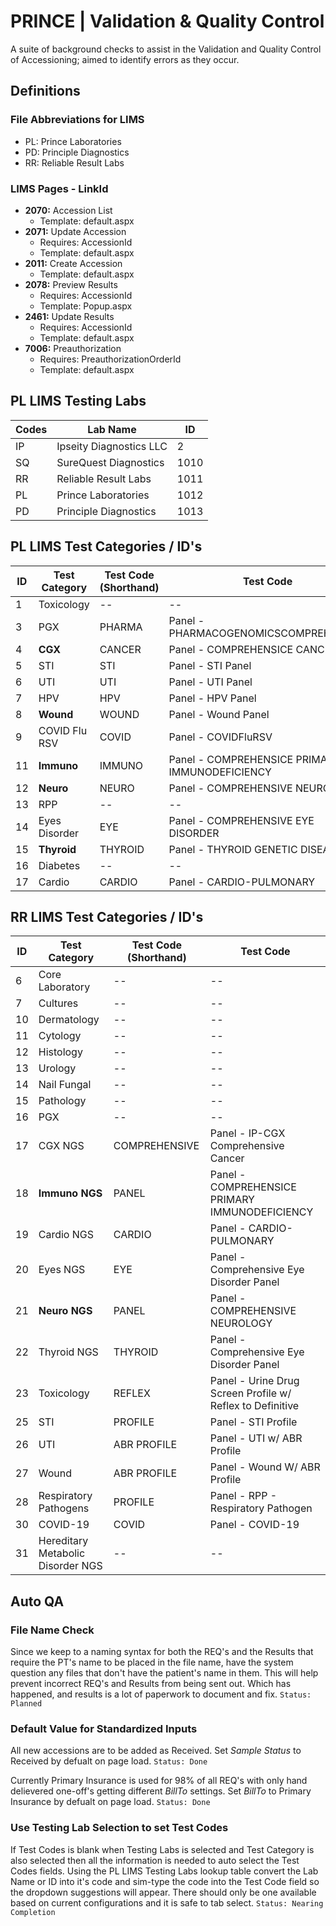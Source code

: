 
# PRINCE | Validation & Quality Control

A suite of background checks to assist in the Validation and Quality Control of Accessioning; aimed to identify errors as they occur.


## Definitions
### File Abbreviations for LIMS
- PL: Prince Laboratories
- PD: Principle Diagnostics
- RR: Reliable Result Labs

### LIMS Pages - LinkId
- **2070:** Accession List
	- Template: default.aspx
- **2071:** Update Accession
	- Requires: AccessionId
	- Template: default.aspx
- **2011:** Create Accession
	- Template: default.aspx
- **2078:** Preview Results 
	- Requires: AccessionId
	- Template: Popup.aspx
- **2461:** Update Results
	- Requires: AccessionId
	- Template: default.aspx
- **7006:** Preauthorization
	- Requires: PreauthorizationOrderId
	- Template: default.aspx

## PL LIMS Testing Labs
| Codes | Lab Name                  | ID   |
| ----- | --------------------------| ---- |
| IP    | Ipseity Diagnostics LLC   | 2    |
| SQ    | SureQuest Diagnostics     | 1010 |
| RR    | Reliable Result Labs      | 1011 |
| PL    | Prince Laboratories       | 1012 |
| PD    | Principle Diagnostics     | 1013 |

## PL LIMS Test Categories / ID's
| ID | Test Category	| Test Code (Shorthand) | Test Code 									|
| -- | -----------------| --------------------- | ----------------------------------------------|
|  1 | Toxicology		|	--					| --											|
|  3 | PGX				| PHARMA				| Panel - PHARMACOGENOMICSCOMPREHENSIVE			|
|  4 | **CGX**			| CANCER				| Panel - COMPREHENSICE CANCER					|
|  5 | STI				| STI					| Panel - STI Panel								|
|  6 | UTI				| UTI					| Panel - UTI Panel								|
|  7 | HPV				| HPV					| Panel - HPV Panel								|
|  8 | **Wound**		| WOUND					| Panel - Wound Panel							|
|  9 | COVID Flu RSV	| COVID					| Panel - COVIDFluRSV							|
| 11 | **Immuno**		| IMMUNO				| Panel - COMPREHENSICE PRIMARY IMMUNODEFICIENCY|
| 12 | **Neuro**		| NEURO					| Panel - COMPREHENSIVE NEUROLOGY				|
| 13 | RPP				|	--					| --											|
| 14 | Eyes Disorder	| EYE					| Panel - COMPREHENSIVE EYE DISORDER			|
| 15 | **Thyroid**		| THYROID				| Panel - THYROID GENETIC DISEASE				|
| 16 | Diabetes			| --					| --											|
| 17 | Cardio			| CARDIO				| Panel - CARDIO-PULMONARY						|

## RR LIMS Test Categories / ID's
| ID | Test Category			| Test Code (Shorthand) | Test Code 									|
| -- | -------------------------| --------------------- | ----------------------------------------------|
|  6 | Core Laboratory			| --					| --											|
|  7 | Cultures					| --					| --											|
| 10 | Dermatology				| --					| --											|
| 11 | Cytology					| --					| --											|
| 12 | Histology				| --					| --											|
| 13 | Urology					| --					| --											|
| 14 | Nail Fungal				| --					| --											|
| 15 | Pathology				| --					| --											|
| 16 | PGX						| --					| --											|
| 17 | CGX NGS					| COMPREHENSIVE			| Panel - IP-CGX Comprehensive Cancer			|
| 18 | **Immuno NGS**			| PANEL					| Panel - COMPREHENSICE PRIMARY IMMUNODEFICIENCY|
| 19 | Cardio NGS				| CARDIO				| Panel - CARDIO-PULMONARY						|
| 20 | Eyes NGS					| EYE					| Panel - Comprehensive Eye Disorder Panel		|
| 21 | **Neuro NGS**			| PANEL					| Panel - COMPREHENSIVE NEUROLOGY				|
| 22 | Thyroid NGS				| THYROID				| Panel - Comprehensive Eye Disorder Panel		|
| 23 | Toxicology				| REFLEX				| Panel - Urine Drug Screen Profile w/ Reflex to Definitive | Urine Drug Screen ONLY|
| 25 | STI						| PROFILE				| Panel - STI Profile							|
| 26 | UTI						| ABR PROFILE			| Panel - UTI w/ ABR Profile					|
| 27 | Wound					| ABR PROFILE			| Panel - Wound W/ ABR Profile					|
| 28 | Respiratory Pathogens	| PROFILE				| Panel - RPP - Respiratory Pathogen			|
| 30 | COVID-19					| COVID					| Panel - COVID-19								|
| 31 | Hereditary Metabolic Disorder NGS| --			| --								|




## Auto QA
### File Name Check
Since we keep to a naming syntax for both the REQ's and the Results that require the PT's name to be placed in the file name, have the system question any files that don't have the patient's name in them. This will help prevent incorrect REQ's and Results from being sent out. Which has happened, and results is a lot of paperwork to document and fix. `Status: Planned`

### Default Value for Standardized Inputs
All new accessions are to be added as Received. Set *Sample Status* to Received by defualt on page load. `Status: Done`

Currently Primary Insurance is used for 98% of all REQ's with only hand delievered one-off's getting different *BillTo* settings. Set *BillTo* to Primary Insurance by defualt on page load. `Status: Done`

### Use Testing Lab Selection to set Test Codes
If Test Codes is blank when Testing Labs is selected and Test Category is also selected then all the information is needed to auto select the Test Codes fields. Using the PL LIMS Testing Labs lookup table convert the Lab Name or ID into it's code and sim-type the code into the Test Code field so the dropdown suggestions will appear. There should only be one available based on current configurations and it is safe to tab select. `Status: Nearing Completion`